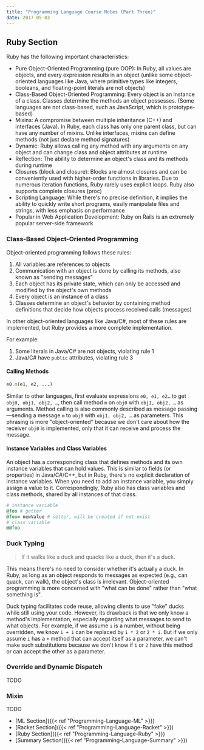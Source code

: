 ```yaml
---
title: "Programming Language Course Notes (Part Three)"
date: 2017-05-03
---
```


## Ruby Section

Ruby has the following important characteristics:

- Pure Object-Oriented Programming (pure OOP): In Ruby, all values are objects, and every expression results in an object (unlike some object-oriented languages like Java, where primitive types like integers, booleans, and floating-point literals are not objects)
- Class-Based Object-Oriented Programming: Every object is an instance of a class. Classes determine the methods an object possesses. (Some languages are not class-based, such as JavaScript, which is prototype-based)
- Mixins: A compromise between multiple inheritance (C++) and interfaces (Java). In Ruby, each class has only one parent class, but can have any number of mixins. Unlike interfaces, mixins can define methods (not just declare method signatures)
- Dynamic: Ruby allows calling any method with any arguments on any object and can change class and object attributes at runtime
- Reflection: The ability to determine an object's class and its methods during runtime
- Closures (block and closure): Blocks are almost closures and can be conveniently used with higher-order functions in libraries. Due to numerous iteration functions, Ruby rarely uses explicit loops. Ruby also supports complete closures (proc)
- Scripting Language: While there's no precise definition, it implies the ability to quickly write short programs, easily manipulate files and strings, with less emphasis on performance
- Popular in Web Application Development: Ruby on Rails is an extremely popular server-side framework

### Class-Based Object-Oriented Programming

Object-oriented programming follows these rules:

1. All variables are references to objects
2. Communication with an object is done by calling its methods, also known as "sending messages"
3. Each object has its private state, which can only be accessed and modified by the object's own methods
4. Every object is an instance of a class
5. Classes determine an object's behavior by containing method definitions that decide how objects process received calls (messages)

In other object-oriented languages like Java/C#, most of these rules are implemented, but Ruby provides a more complete implementation. 

For example:
1. Some literals in Java/C# are not objects, violating rule 1
2. Java/C# have `public` attributes, violating rule 3

#### Calling Methods

```ruby
e0.m(e1, e2, ...)
```

Similar to other languages, first evaluate expressions `e0, e1, e2…` to get `obj0, obj1, obj2, …`, then call method `m` on `obj0` with `obj1, obj2, …` as arguments. Method calling is also commonly described as message passing—sending a message `m` to `obj0` with `obj1, obj2, …` as parameters. This phrasing is more "object-oriented" because we don't care about how the receiver `obj0` is implemented, only that it can receive and process the message.

#### Instance Variables and Class Variables

An object has a corresponding class that defines methods and its own instance variables that can hold values. This is similar to fields (or properties) in Java/C#/C++, but in Ruby, there's no explicit declaration of instance variables. When you need to add an instance variable, you simply assign a value to it. Correspondingly, Ruby also has class variables and class methods, shared by all instances of that class.

```ruby
# instance variable
@foo # getter
@foo= newValue # setter, will be created if not exist
# class variable
@@foo
```

### Duck Typing

> If it walks like a duck and quacks like a duck, then it's a duck.

This means there's no need to consider whether it's actually a duck. In Ruby, as long as an object responds to messages as expected (e.g., can quack, can walk), the object's class is irrelevant. Object-oriented programming is more concerned with "what can be done" rather than "what something is".

Duck typing facilitates code reuse, allowing clients to use "fake" ducks while still using your code. However, its drawback is that we only know a method's implementation, especially regarding what messages to send to what objects. For example, if we assume `i` is a number, without being overridden, we know `i + i` can be replaced by `i * 2` or `2 * i`. But if we only assume `i` has a `+` method that can accept itself as a parameter, we can't make such substitutions because we don't know if `i` or `2` have this method or can accept the other as a parameter.

### Override and Dynamic Dispatch
TODO

### Mixin
TODO

- [ML Section]({{< ref "Programming-Language-ML" >}})
- [Racket Section]({{< ref "Programming-Language-Racket" >}})
- [Ruby Section]({{< ref "Programming-Language-Ruby" >}})
- [Summary Section]({{< ref "Programming-Language-Summary" >}})
